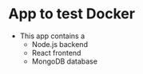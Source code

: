 # App to test Docker

* This app contains a
   - Node.js backend
   - React frontend
   - MongoDB database